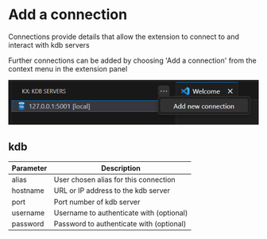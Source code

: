 # Add a connection

Connections provide details that allow the extension to connect to and interact with kdb servers

Further connections can be added by choosing 'Add a connection' from the context menu in the extension panel

![Extension panel](add-new-connection.png "Add a connection")

## kdb

| Parameter | Description                              |
| --------- | ---------------------------------------- |
| alias     | User chosen alias for this connection    |
| hostname  | URL or IP address to the kdb server      |
| port      | Port number of kdb server                |
| username  | Username to authenticate with (optional) |
| password  | Password to authenticate with (optional) |
